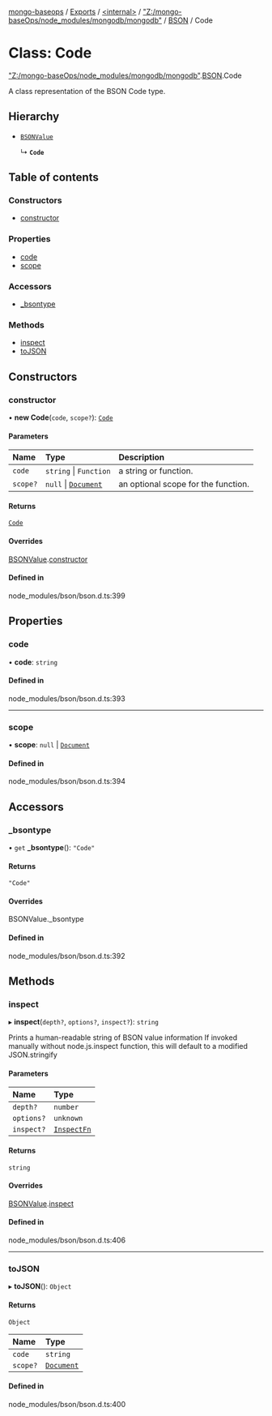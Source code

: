 [mongo-baseops](../README.md) / [Exports](../modules.md) / [\<internal\>](../modules/internal_.md) / ["Z:/mongo-baseOps/node\_modules/mongodb/mongodb"](../modules/internal_._Z__mongo_baseOps_node_modules_mongodb_mongodb_.md) / [BSON](../modules/internal_._Z__mongo_baseOps_node_modules_mongodb_mongodb_.BSON.md) / Code

# Class: Code

["Z:/mongo-baseOps/node\_modules/mongodb/mongodb"](../modules/internal_._Z__mongo_baseOps_node_modules_mongodb_mongodb_.md).[BSON](../modules/internal_._Z__mongo_baseOps_node_modules_mongodb_mongodb_.BSON.md).Code

A class representation of the BSON Code type.

## Hierarchy

- [`BSONValue`](internal_._Z__mongo_baseOps_node_modules_mongodb_mongodb_.BSON.BSONValue.md)

  ↳ **`Code`**

## Table of contents

### Constructors

- [constructor](internal_._Z__mongo_baseOps_node_modules_mongodb_mongodb_.BSON.Code.md#constructor)

### Properties

- [code](internal_._Z__mongo_baseOps_node_modules_mongodb_mongodb_.BSON.Code.md#code)
- [scope](internal_._Z__mongo_baseOps_node_modules_mongodb_mongodb_.BSON.Code.md#scope)

### Accessors

- [\_bsontype](internal_._Z__mongo_baseOps_node_modules_mongodb_mongodb_.BSON.Code.md#_bsontype)

### Methods

- [inspect](internal_._Z__mongo_baseOps_node_modules_mongodb_mongodb_.BSON.Code.md#inspect)
- [toJSON](internal_._Z__mongo_baseOps_node_modules_mongodb_mongodb_.BSON.Code.md#tojson)

## Constructors

### constructor

• **new Code**(`code`, `scope?`): [`Code`](internal_._Z__mongo_baseOps_node_modules_mongodb_mongodb_.BSON.Code.md)

#### Parameters

| Name | Type | Description |
| :------ | :------ | :------ |
| `code` | `string` \| `Function` | a string or function. |
| `scope?` | ``null`` \| [`Document`](../interfaces/internal_._Z__mongo_baseOps_node_modules_mongodb_mongodb_.BSON.Document.md) | an optional scope for the function. |

#### Returns

[`Code`](internal_._Z__mongo_baseOps_node_modules_mongodb_mongodb_.BSON.Code.md)

#### Overrides

[BSONValue](internal_._Z__mongo_baseOps_node_modules_mongodb_mongodb_.BSON.BSONValue.md).[constructor](internal_._Z__mongo_baseOps_node_modules_mongodb_mongodb_.BSON.BSONValue.md#constructor)

#### Defined in

node_modules/bson/bson.d.ts:399

## Properties

### code

• **code**: `string`

#### Defined in

node_modules/bson/bson.d.ts:393

___

### scope

• **scope**: ``null`` \| [`Document`](../interfaces/internal_._Z__mongo_baseOps_node_modules_mongodb_mongodb_.BSON.Document.md)

#### Defined in

node_modules/bson/bson.d.ts:394

## Accessors

### \_bsontype

• `get` **_bsontype**(): ``"Code"``

#### Returns

``"Code"``

#### Overrides

BSONValue.\_bsontype

#### Defined in

node_modules/bson/bson.d.ts:392

## Methods

### inspect

▸ **inspect**(`depth?`, `options?`, `inspect?`): `string`

Prints a human-readable string of BSON value information
If invoked manually without node.js.inspect function, this will default to a modified JSON.stringify

#### Parameters

| Name | Type |
| :------ | :------ |
| `depth?` | `number` |
| `options?` | `unknown` |
| `inspect?` | [`InspectFn`](../modules/internal_.md#inspectfn) |

#### Returns

`string`

#### Overrides

[BSONValue](internal_._Z__mongo_baseOps_node_modules_mongodb_mongodb_.BSON.BSONValue.md).[inspect](internal_._Z__mongo_baseOps_node_modules_mongodb_mongodb_.BSON.BSONValue.md#inspect)

#### Defined in

node_modules/bson/bson.d.ts:406

___

### toJSON

▸ **toJSON**(): `Object`

#### Returns

`Object`

| Name | Type |
| :------ | :------ |
| `code` | `string` |
| `scope?` | [`Document`](../interfaces/internal_._Z__mongo_baseOps_node_modules_mongodb_mongodb_.BSON.Document.md) |

#### Defined in

node_modules/bson/bson.d.ts:400
